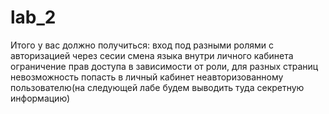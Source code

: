 # lab_2
Итого у вас должно получиться:
вход под разными ролями с авторизацией через сесии
смена языка внутри личного кабинета
ограничение прав доступа в зависимости от роли, для разных страниц
невозможность попасть в личный кабинет неавторизованному пользователю(на следующей лабе будем выводить туда секретную информацию)
